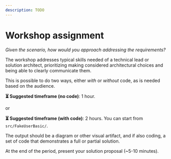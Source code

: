 ```yaml
---
description: TODO
---
```


# Workshop assignment

_Given the scenario, how would you approach addressing the requirements?_

The workshop addresses typical skills needed of a technical lead or solution architect, prioritizing making considered architectural choices and being able to clearly communicate them.

This is possible to do two ways, either _with_ or _without_ code, as is needed based on the audience.

**⏳ Suggested timeframe (no code)**: 1 hour.

or

**⏳ Suggested timeframe (with code)**: 2 hours. You can start from `src/FakeUserBasic/`.

The output should be a diagram or other visual artifact, and if also coding, a set of code that demonstrates a full or partial solution.

At the end of the period, present your solution proposal (~5-10 minutes).

